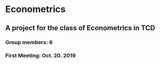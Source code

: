 # Econometrics
## A project for the class of Econometrics in TCD
### Group members: 6
### First Meeting: Oct. 20. 2019

